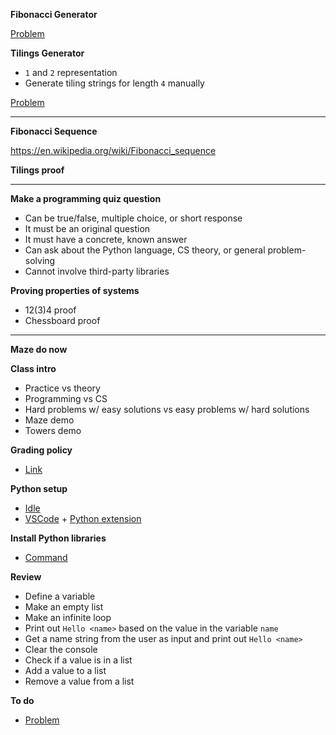 **Fibonacci Generator**

[Problem](fibonacci/iterative/)

**Tilings Generator**

- `1` and `2` representation
- Generate tiling strings for length `4` manually

[Problem](tiles/iterative)

---

**Fibonacci Sequence**

https://en.wikipedia.org/wiki/Fibonacci_sequence

**Tilings proof**

---

**Make a programming quiz question**

- Can be true/false, multiple choice, or short response
- It must be an original question
- It must have a concrete, known answer
- Can ask about the Python language, CS theory, or general problem-solving
- Cannot involve third-party libraries

**Proving properties of systems**

- 12(3)4 proof
- Chessboard proof

---

**Maze do now**

**Class intro**

- Practice vs theory
- Programming vs CS
- Hard problems w/ easy solutions vs easy problems w/ hard solutions
- Maze demo
- Towers demo

**Grading policy**

- [Link](../shared/grading.md)

**Python setup**

- [Idle](https://www.python.org/downloads/)
- [VSCode](https://code.visualstudio.com/) +
  [Python extension](https://marketplace.visualstudio.com/items?itemName=ms-python.python)

**Install Python libraries**

- [Command](../shared/install-python-libraries)

**Review**

- Define a variable
- Make an empty list
- Make an infinite loop
- Print out `Hello <name>` based on the value in the variable `name`
- Get a name string from the user as input and print out `Hello <name>`
- Clear the console
- Check if a value is in a list
- Add a value to a list
- Remove a value from a list

**To do**

- [Problem](to-do)

